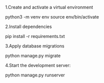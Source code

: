 1.Create and activate a virtual environment

python3 -m venv env
source env/bin/activate 


2.Install dependencies

pip install -r requirements.txt


3.Apply database migrations

python manage.py migrate


4.Start the development server:

python manage.py runserver
